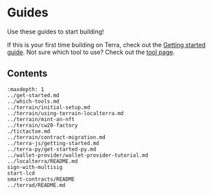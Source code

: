 # Guides

Use these guides to start building! 

If this is your first time building on Terra, check out the [Getting started guide](../../../docs/develop/get-started.mdx). 
Not sure which tool to use? Check out the [tool page](../../../docs/develop/which-tools.mdx).

## Contents 

```{toctree}
:maxdepth: 1
../get-started.md
../which-tools.md
../terrain/initial-setup.md
../terrain/using-terrain-localterra.md
../terrain/mint-an-nft
../terrain/cw20-factory
./tictactoe.md
../terrain/contract-migration.md
../terra-js/getting-started.md
../terra-py/get-started-py.md
../wallet-provider/wallet-provider-tutorial.md
../localterra/README.md
sign-with-multisig
start-lcd
smart-contracts/README
../terrad/README.md
```

<!---
:::::::{grid} 2 2 2 3
:gutter: 3

:::{grid-item-card}
:link: terrad/README.html
:class-card: sd-text-center sd-shadow-md sd-rounded-3

```{image} /img/Terrad.svg
:class: sd-width-auto sd-animate-grow50-rot20 sd-pb-2
```

**`terrad`**  
:::

:::{grid-item-card}
:link: localterra/README.html
:class-card: sd-text-center sd-shadow-md sd-rounded-3

```{image} /img/LocalTerra.svg
:class: sd-width-auto sd-pb-2 sd-animate-grow50-rot20
```

**LocalTerra**  
:::

:::{grid-item-card}
:link: sign-with-multisig.html
:class-card: sd-text-center sd-shadow-md sd-rounded-3

```{image} /img/Ecosystem_ver2.svg
:class: sd-width-auto sd-animate-grow50-rot20 sd-pb-2
```

**Sign with multisig**  
:::

:::{grid-item-card}
:link: start-lcd.html
:class-card: sd-text-center sd-shadow-md sd-rounded-3

```{image} /img/Swap_ver2.svg
:class: sd-width-auto sd-animate-grow50-rot20 sd-pb-2
```

**Start the LCD**  
:::

:::{grid-item-card}
:link: endpoints.html
:class-card: sd-text-center sd-shadow-md sd-rounded-3

```{image} /img/icon_node.svg
:class: sd-width-auto sd-animate-grow50-rot20 sd-pb-2
```

**RPC endpoints**  
:::

:::{grid-item-card}
:link: ../module-specifications/README.html
:class-card: sd-text-center sd-shadow-md sd-rounded-3

```{image} /img/icon_core.svg
:class: sd-width-auto sd-animate-grow50-rot20 sd-pb-2
```

**Core modules**  
:::

:::{grid-item-card}
:link: ../sdks/terra-js/README.html
:class-card: sd-text-center sd-shadow-md sd-rounded-3

```{image} /img/terra_js.svg
:class: sd-width-auto sd-animate-grow50-rot20 sd-pb-2
```

**Terra.js**  
:::

:::{grid-item-card}
:link: https://terra-money.github.io/terra.py/
:class-card: sd-text-center sd-shadow-md sd-rounded-3

```{image} /img/terra_sdk.svg
:class: sd-width-auto sd-animate-grow50-rot20 sd-pb-2
```

**Terra.py**  
:::

:::{grid-item-card}
:link: https://faucet.terra.money/
:class-card: sd-text-center sd-shadow-md sd-rounded-3

```{image} /img/Faucet.svg
:class: sd-width-auto sd-animate-grow50-rot20 sd-pb-2
```

**Faucet**  
:::

:::::::
--->